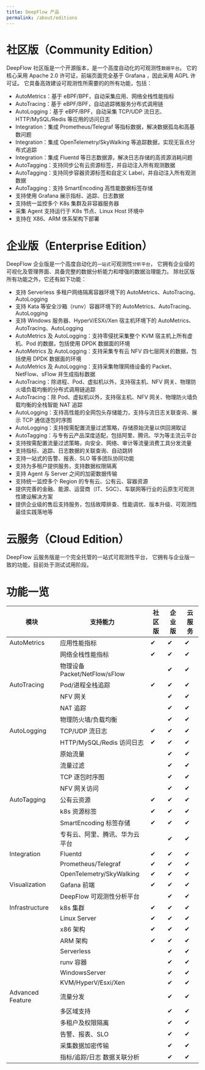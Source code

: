 ```yaml
---
title: DeepFlow 产品
permalink: /about/editions
---
```


# 社区版（Community Edition）

DeepFlow 社区版是一个开源版本，是一个高度自动化的可观测性`数据平台`。
它的核心采用 Apache 2.0 许可证，前端页面完全基于 Grafana ，因此采用 AGPL 许可证。
它具备高效建设可观测性所需要的的所有功能，包括：

- AutoMetrics：基于 eBPF/BPF，自动采集应用、网络全栈性能指标
- AutoTracing：基于 eBPF/BPF，自动追踪微服务分布式调用链
- AutoLogging：基于 eBPF/BPF，自动采集 TCP/UDP 流日志、HTTP/MySQL/Redis 等应用的访问日志
- Integration：集成 Prometheus/Telegraf 等指标数据，解决数据孤岛和高基数问题
- Integration：集成 OpenTelemetry/SkyWalking 等追踪数据，实现无盲点分布式追踪
- Integration：集成 Fluentd 等日志数据源，解决日志存储的高资源消耗问题
- AutoTagging：支持同步公有云资源标签，并自动注入所有观测数据
- AutoTagging：支持同步容器资源标签和自定义 Label，并自动注入所有观测数据
- AutoTagging：支持 SmartEncoding 高性能数据标签存储
- 支持使用 Grafana 展示指标、追踪、日志数据
- 支持统一监控多个 K8s 集群及非容器服务器
- 采集 Agent 支持运行于 K8s 节点、Linux Host 环境中
- 支持在 X86、ARM 体系架构下部署

# 企业版（Enterprise Edition）

DeepFlow 企业版是一个高度自动化的`一站式`可观测性`分析平台`，
它拥有企业级的可视化及管理界面、具备完整的数据分析能力和增强的数据治理能力。
除社区版所有功能之外，它还有如下功能：

- 支持 Serverless 多租户网络隔离容器环境下的 AutoMetrics、AutoTracing、AutoLogging
- 支持 Kata 等安全沙箱（runv）容器环境下的 AutoMetrics、AutoTracing、AutoLogging
- 支持 Windows 服务器、HyperV/ESXi/Xen 宿主机环境下的 AutoMetrics、AutoTracing、AutoLogging
- AutoMetrics 及 AutoLogging：支持零侵扰采集整个 KVM 宿主机上所有虚机、Pod 的数据，包括使用 DPDK 数据面的环境
- AutoMetrics 及 AutoLogging：支持采集专有云 NFV 四七层网关的数据，包括使用 DPDK 数据面的环境
- AutoMetrics 及 AutoLogging：支持采集物理网络设备的 Packet、NetFlow、sFlow 并生成指标数据
- AutoTracing：除进程、Pod、虚拟机以外，支持宿主机、NFV 网关、物理防火墙负载均衡的分布式调用链追踪
- AutoTracing：除 Pod、虚拟机以外，支持宿主机、NFV 网关、物理防火墙负载均衡的全栈智能 NAT 追踪
- AutoLogging：支持高性能的全网包头存储能力，支持与流日志关联查询、展示 TCP 通信逐包时序图
- AutoLogging：支持按需配置流量过滤策略，存储原始流量以供回溯取证
- AutoTagging：与专有云产品深度适配，包括阿里、腾讯、华为等主流云平台
- 支持按需配置流量过滤策略，向安全、网络、审计等流量消费工具分发流量
- 支持指标、追踪、日志数据的关联查询、自动跳转
- 支持一站式的告警、报表、SLO 等多团队协同功能
- 支持为多租户提供服务，支持数据权限隔离
- 支持 Agent 与 Server 之间的加密数据传输
- 支持统一监控多个 Region 的专有云、公有云、容器资源
- 提供完善的金融、能源、运营商（IT、5GC）、车联网等行业的云原生可观测性建设解决方案
- 提供企业级的售后支持服务，包括故障排查、性能调优、版本升级、可观测性最佳实践落地等

# 云服务（Cloud Edition）

DeepFlow 云服务版是一个完全托管的一站式可观测性平台，
它拥有与企业版一致的功能，目前处于测试试用阶段。

# 功能一览

| 模块 | 支持能力 | 社区版 | 企业版 | 云服务 |
| -- | -- | -- | -- | -- |
| AutoMetrics | 应用性能指标 | ✔ | ✔ | ✔ |
|| 网络全栈性能指标 | ✔ | ✔ | ✔ |
|| 物理设备 Packet/NetFlow/sFlow | | ✔ | ✔ |
| AutoTracing | Pod/进程全栈追踪 | ✔ | ✔ | ✔ |
|| NFV 网关 | | ✔ | ✔ |
|| NAT 追踪 | | ✔ | ✔ |
|| 物理防火墙/负载均衡 | | ✔ | ✔ |
| AutoLogging | TCP/UDP 流日志 | ✔ | ✔ | ✔ |
|| HTTP/MySQL/Redis 访问日志 | ✔ | ✔ | ✔ |
|| 原始流量 | | ✔ | ✔ |
|| 流量过滤 | | ✔ | ✔ |
|| TCP 逐包时序图 | | ✔ | ✔ |
|| NFV 网关访问 | | ✔ | ✔ |
| AutoTagging | 公有云资源 | ✔ | ✔ | ✔ |
|| k8s 资源标签 | ✔ | ✔ | ✔ |
|| SmartEncoding 标签存储 | ✔ | ✔ | ✔ |
|| 专有云、阿里、腾讯、华为云平台 | | ✔ | ✔ |
| Integration | Fluentd | ✔ | ✔ | ✔ |
|| Prometheus/Telegraf | ✔ | ✔ | ✔ |
|| OpenTelemetry/SkyWalking | ✔ | ✔ | ✔ 
| Visualization | Gafana 前端 | ✔ | ✔ | ✔ |
|| DeepFlow 可观测性分析平台 | | ✔ | ✔ |
| Infrastructure | k8s 集群 | ✔ | ✔ | ✔ |
|| Linux Server | ✔ | ✔ | ✔ |
|| x86 架构 | ✔ | ✔ | ✔ |
|| ARM 架构 | ✔ | ✔ | ✔ |
|| Serverless | | ✔ | ✔ |
|| runv 容器 | | ✔ | ✔ |
|| WindowsServer | | ✔ | ✔ |
|| KVM/HyperV/Esxi/Xen | | ✔ | ✔ |
| Advanced Feature | 流量分发 | | ✔ | ✔ |
|| 多区域支持 | | ✔ | ✔ |
|| 多租户及权限隔离 | | ✔ | ✔ |
|| 告警、报表、SLO | | ✔ | ✔ |
|| 采集数据加密传输 | | ✔ | ✔ |
|| 指标/追踪/日志 数据关联分析 | | ✔ | ✔ |
